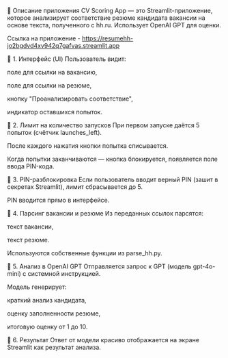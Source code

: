 🚀 Описание приложения
CV Scoring App — это Streamlit-приложение, которое анализирует соответствие резюме кандидата вакансии на основе текста, полученного с hh.ru. Использует OpenAI GPT для оценки.

Ссылка на приложение - https://resumehh-jo2bgdvd4xv942q7gafvas.streamlit.app 

🔹 1. Интерфейс (UI)
Пользователь видит:

поле для ссылки на вакансию,

поле для ссылки на резюме,

кнопку "Проанализировать соответствие",

индикатор оставшихся попыток.

🔹 2. Лимит на количество запусков
При первом запуске даётся 5 попыток (счётчик launches_left).

После каждого нажатия кнопки попытка списывается.

Когда попытки заканчиваются — кнопка блокируется, появляется поле ввода PIN-кода.

🔹 3. PIN-разблокировка
Если пользователь вводит верный PIN (зашит в секретах Streamlit), лимит сбрасывается до 5.

PIN вводится прямо в интерфейсе.

🔹 4. Парсинг вакансии и резюме
Из переданных ссылок парсятся:

текст вакансии,

текст резюме.

Используются собственные функции из parse_hh.py.

🔹 5. Анализ в OpenAI GPT
Отправляется запрос к GPT (модель gpt-4o-mini) с системной инструкцией.

Модель генерирует:

краткий анализ кандидата,

оценку заполненности резюме,

итоговую оценку от 1 до 10.

🔹 6. Результат
Ответ от модели красиво отображается на экране Streamlit как результат анализа.

